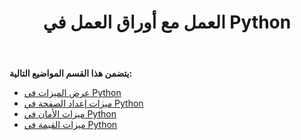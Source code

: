 ﻿---
title: العمل مع أوراق العمل في Python
type: docs
weight: 40
url: /ar/java/working-with-worksheets-in-python/
---
**يتضمن هذا القسم المواضيع التالية:** 
- [عرض الميزات في Python](/cells/ar/java/display-features-in-python/)
- [ميزات إعداد الصفحة في Python](/cells/ar/java/page-setup-features-in-python/)
- [ميزات الأمان في Python](/cells/ar/java/security-features-in-python/)
- [ميزات القيمة في Python](/cells/ar/java/value-features-in-python/)
